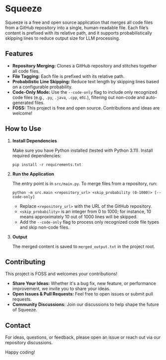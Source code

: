 # Squeeze

Squeeze is a free and open source application that merges all code files from a GitHub repository into a single, human-readable file. Each file’s content is prefixed with its relative path, and it supports probabilistically skipping lines to reduce output size for LLM processing.

## Features

- **Repository Merging:** Clones a GitHub repository and stitches together all code files.
- **File Tagging:** Each file is prefixed with its relative path.
- **Probabilistic Line Skipping:** Reduce text length by skipping lines based on a configurable probability.
- **Code-Only Mode:** Use the `--code-only` flag to include only recognized code files (e.g., `.py`, `.java`, `.cpp`, etc.), filtering out non-code and auto-generated files.
- **FOSS:** This project is free and open source. Contributions and ideas are welcome!

## How to Use

1. **Install Dependencies**

   Make sure you have Python installed (tested with Python 3.11). Install required dependencies:

       pip install -r requirements.txt

2. **Run the Application**

   The entry point is in `src/main.py`. To merge files from a repository, run:

       python -m src.main <repository_url> <skip_probability (0-1000)> [--code-only]

   - Replace `<repository_url>` with the URL of the GitHub repository.
   - `<skip_probability>` is an integer from 0 to 1000; for instance, 10 means approximately 10 out of 1000 lines will be skipped.
   - Add the `--code-only` flag to process only recognized code file types and skip non-code files.

3. **Output**

   The merged content is saved to `merged_output.txt` in the project root.

## Contributing

This project is FOSS and welcomes your contributions!

- **Share Your Ideas:** Whether it's a bug fix, new feature, or performance improvement, we invite you to share your ideas.
- **Open Issues & Pull Requests:** Feel free to open issues or submit pull requests.
- **Community Discussions:** Join our discussions to help shape the future of Squeeze.


## Contact

For ideas, questions, or feedback, please open an issue or reach out via our repository discussions.

Happy coding!